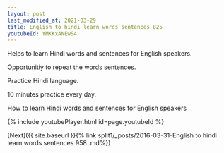 ```yaml
---
layout: post
last_modified_at: 2021-03-29
title: English to hindi learn words sentences 825 
youtubeId: YMKKxANEwS4
---
```

 
 
Helps to learn Hindi words and sentences for English speakers.

Opportunitiy to repeat the words sentences. 

Practice Hindi language. 
 
10 minutes practice every day. 
 
How to learn Hindi words and sentences for English speakers 
 
{% include youtubePlayer.html id=page.youtubeId %}
 
 
[Next]({{ site.baseurl }}{% link  split1/_posts/2016-03-31-English to hindi learn words sentences 958 .md%})
 

